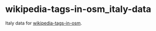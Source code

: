 wikipedia-tags-in-osm_italy-data
================================

Italy data for [wikipedia-tags-in-osm](https://github.com/simone-f/wikipedia-tags-in-osm).
